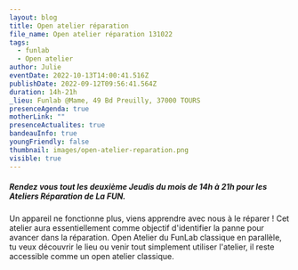 ```yaml
---
layout: blog
title: Open atelier réparation
file_name: Open atelier réparation 131022
tags:
  - funlab
  - Open atelier
author: Julie
eventDate: 2022-10-13T14:00:41.516Z
publishDate: 2022-09-12T09:56:41.564Z
duration: 14h-21h
_lieu: Funlab @Mame, 49 Bd Preuilly, 37000 TOURS
presenceAgenda: true
motherLink: ""
presenceActualites: true
bandeauInfo: true
youngFriendly: false
thumbnail: images/open-atelier-reparation.png
visible: true
---
```

##### Rendez vous tout les deuxième Jeudis du mois de 14h à 21h pour les Ateliers Réparation de La FUN.
Un appareil ne fonctionne plus, viens apprendre avec nous à le réparer ! Cet atelier aura essentiellement comme objectif d'identifier la panne pour avancer dans la réparation.
Open Atelier du FunLab classique en parallèle, tu veux découvrir le lieu ou venir tout simplement utiliser l'atelier, il reste accessible comme un open atelier classique. 